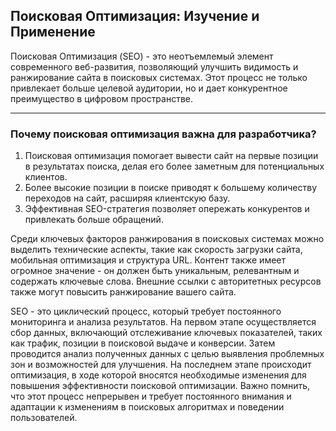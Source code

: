 ## Поисковая Оптимизация: Изучение и Применение

Поисковая Оптимизация (SEO) - это неотъемлемый элемент современного веб-развития, позволяющий улучшить видимость и ранжирование сайта в поисковых системах. Этот процесс не только привлекает больше целевой аудитории, но и дает конкурентное преимущество в цифровом пространстве.

---

### Почему поисковая оптимизация важна для разработчика?
1. Поисковая оптимизация помогает вывести сайт на первые позиции в результатах поиска, делая его более заметным для потенциальных клиентов.
2. Более высокие позиции в поиске приводят к большему количеству переходов на сайт, расширяя клиентскую базу.
3. Эффективная SEO-стратегия позволяет опережать конкурентов и привлекать больше обращений.

Среди ключевых факторов ранжирования в поисковых системах можно выделить технические аспекты, такие как скорость загрузки сайта, мобильная оптимизация и структура URL. Контент также имеет огромное значение - он должен быть уникальным, релевантным и содержать ключевые слова. Внешние ссылки с авторитетных ресурсов также могут повысить ранжирование вашего сайта.

SEO - это циклический процесс, который требует постоянного мониторинга и анализа результатов. На первом этапе осуществляется сбор данных, включающий отслеживание ключевых показателей, таких как трафик, позиции в поисковой выдаче и конверсии. Затем проводится анализ полученных данных с целью выявления проблемных зон и возможностей для улучшения. На последнем этапе происходит оптимизация, в ходе которой вносятся необходимые изменения для повышения эффективности поисковой оптимизации. Важно помнить, что этот процесс непрерывен и требует постоянного внимания и адаптации к изменениям в поисковых алгоритмах и поведении пользователей.